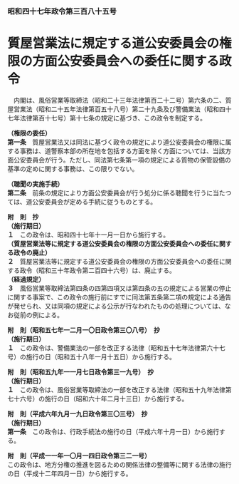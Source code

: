 ### 昭和四十七年政令第三百八十五号  
# 質屋営業法に規定する道公安委員会の権限の方面公安委員会への委任に関する政令  
　内閣は、風俗営業等取締法（昭和二十三年法律第百二十二号）第六条の二、質屋営業法（昭和二十五年法律第百五十八号）第二十九条及び警備業法（昭和四十七年法律第百十七号）第十七条の規定に基づき、この政令を制定する。  
  
**（権限の委任）**  
**第一条**　質屋営業法又は同法に基づく政令の規定により道公安委員会の権限に属する事務は、道警察本部の所在地を包括する方面を除く方面については、当該方面公安委員会が行う。ただし、同法第七条第一項の規定による質物の保管設備の基準の定めに関する事務は、この限りでない。  
  
**（聴聞の実施手続）**  
**第二条**　前条の規定により方面公安委員会が行う処分に係る聴聞を行うに当たつては、道公安委員会が定める手続に従うものとする。  
  
**附　則　抄**  
**（施行期日）**  
**１**　この政令は、昭和四十七年十一月一日から施行する。  
**（質屋営業法等に規定する道公安委員会の権限の方面公安委員会への委任に関する政令の廃止）**  
**２**　質屋営業法等に規定する道公安委員会の権限の方面公安委員会への委任に関する政令（昭和三十年政令第二百四十六号）は、廃止する。  
**（経過規定）**  
**３**　風俗営業等取締法第四条の四第四項又は第四条の五の規定による営業の停止に関する事案で、この政令の施行前にすでに同法第五条第二項の規定による通告が発せられ、又は同項の規定による公示が行なわれたものの処理については、なお従前の例による。  
  
**附　則（昭和五七年一二月一〇日政令第三〇八号）　抄**  
**（施行期日）**  
**１**　この政令は、警備業法の一部を改正する法律（昭和五十七年法律第六十七号）の施行の日（昭和五十八年一月十五日）から施行する。  
  
**附　則（昭和五九年一一月七日政令第三一九号）　抄**  
**（施行期日）**  
**１**　この政令は、風俗営業等取締法の一部を改正する法律（昭和五十九年法律第七十六号）の施行の日（昭和六十年二月十三日）から施行する。  
  
**附　則（平成六年九月一九日政令第三〇三号）　抄**  
**（施行期日）**  
**第一条**　この政令は、行政手続法の施行の日（平成六年十月一日）から施行する。  
  
**附　則（平成一一年一〇月一四日政令第三二一号）**  
この政令は、地方分権の推進を図るための関係法律の整備等に関する法律の施行の日（平成十二年四月一日）から施行する。  
  
